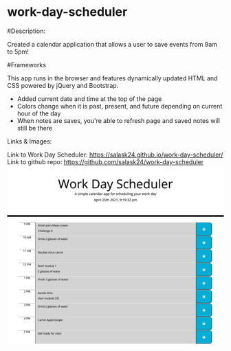# work-day-scheduler

#Description:

Created a calendar application that allows a user to save events from 9am to 5pm! 

#Frameworks

This app runs in the browser and features dynamically updated HTML and CSS powered by jQuery and Bootstrap.

- Added current date and time at the top of the page 
- Colors change when it is past, present, and future depending on current hour of the day
- When notes are saves, you're able to refresh page and saved notes will still be there


Links & Images:

Link to Work Day Scheduler: https://salask24.github.io/work-day-scheduler/
Link to github repo: https://github.com/salask24/work-day-scheduler
![Screenshot](assets/photos/Kims-Work-Day-Scheduler.png)
